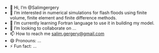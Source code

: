 - 👋 Hi, I’m @Salimgergery
- 👀 I’m interested in numerical simulations for flash floods using finite volume, finite element and finite difference methods. 
- 🌱 I’m currently learning Fortran language to use it in building my model. 
- 💞️ I’m looking to collaborate on ...
- 📫 How to reach me salim.gergery@gmail.com
- 😄 Pronouns: ...
- ⚡ Fun fact: ...

<!---
Salimgergery/Salimgergery is a ✨ special ✨ repository because its `README.md` (this file) appears on your GitHub profile.
You can click the Preview link to take a look at your changes.
--->
